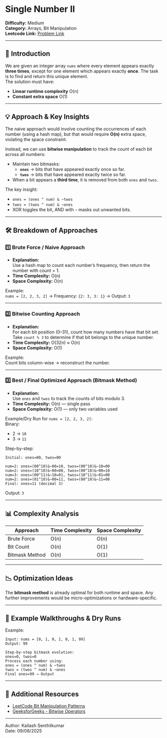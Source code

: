 # Single Number II

**Difficulty:** Medium  
**Category:** Arrays, Bit Manipulation  
**Leetcode Link:** [Problem Link](https://leetcode.com/problems/single-number-ii/)  

---

## 📝 Introduction

We are given an integer array `nums` where every element appears exactly **three times**, except for one element which appears exactly **once**. The task is to find and return this unique element.  
The solution must have:
- **Linear runtime complexity** O(n)
- **Constant extra space** O(1)

---

## 💡 Approach & Key Insights

The naive approach would involve counting the occurrences of each number (using a hash map), but that would require **O(n)** extra space, violating the space constraint.

Instead, we can use **bitwise manipulation** to track the count of each bit across all numbers:
- Maintain two bitmasks:
  - **`ones`** → bits that have appeared exactly once so far.
  - **`twos`** → bits that have appeared exactly twice so far.
- When a bit appears a **third time**, it is removed from both `ones` and `twos`.

The key insight:
- `ones = (ones ^ num) & ~twos`
- `twos = (twos ^ num) & ~ones`
- XOR toggles the bit, AND with `~` masks out unwanted bits.

---

## 🛠️ Breakdown of Approaches

### 1️⃣ Brute Force / Naive Approach

- **Explanation:**  
  Use a hash map to count each number’s frequency, then return the number with count = 1.
- **Time Complexity:** O(n)  
- **Space Complexity:** O(n)

Example:  
`nums = [2, 2, 3, 2]` → Frequency: `{2: 3, 3: 1}` → Output: `3`

---

### 2️⃣ Bitwise Counting Approach

- **Explanation:**  
  For each bit position (0–31), count how many numbers have that bit set.  
  Take `count % 3` to determine if that bit belongs to the unique number.
- **Time Complexity:** O(32n) ≈ O(n)  
- **Space Complexity:** O(1)

Example:  
Count bits column-wise → reconstruct the number.

---

### 3️⃣ Best / Final Optimized Approach (Bitmask Method)

- **Explanation:**  
  Use `ones` and `twos` to track the counts of bits modulo 3.
- **Time Complexity:** O(n) — single pass  
- **Space Complexity:** O(1) — only two variables used

Example/Dry Run for `nums = [2, 2, 3, 2]`:  
Binary:  
- 2 → `10`  
- 3 → `11`

Step-by-step:
```
Initial: ones=00, twos=00

num=2: ones=(00^10)&~00=10, twos=(00^10)&~10=00
num=2: ones=(10^10)&~00=00, twos=(00^10)&~00=10
num=3: ones=(00^11)&~10=01, twos=(10^11)&~01=00
num=2: ones=(01^10)&~00=11, twos=(00^10)&~11=00
Final: ones=11 (decimal 3)
```
Output: `3`

---

## 📊 Complexity Analysis

| Approach      | Time Complexity | Space Complexity |
| ------------- | --------------- | ---------------- |
| Brute Force   | O(n)            | O(n)             |
| Bit Count     | O(n)            | O(1)             |
| Bitmask Method| O(n)            | O(1)             |

---

## 📉 Optimization Ideas

The **bitmask method** is already optimal for both runtime and space. Any further improvements would be micro-optimizations or hardware-specific.

---

## 📌 Example Walkthroughs & Dry Runs

Example:  
```
Input: nums = [0, 1, 0, 1, 0, 1, 99]
Output: 99

Step-by-step bitmask evolution:
ones=0, twos=0
Process each number using:
ones = (ones ^ num) & ~twos
twos = (twos ^ num) & ~ones
Final ones=99 → Output
```

---

## 🔗 Additional Resources

- [LeetCode Bit Manipulation Patterns](https://leetcode.com/tag/bit-manipulation/)
- [GeeksforGeeks - Bitwise Operators](https://www.geeksforgeeks.org/bitwise-operators-in-c-cpp/)

---

Author: Kailash Senthilkumar  
Date: 09/08/2025  
